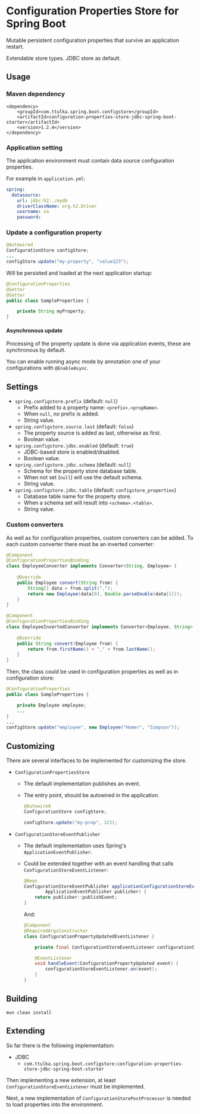 # Configuration Properties Store for Spring Boot

Mutable persistent configuration properties that survive an application restart.

Extendable store types. JDBC store as default. 

## Usage

### Maven dependency

```
<dependency>
    <groupId>com.ttulka.spring.boot.configstore</groupId>
    <artifactId>configuration-properties-store-jdbc-spring-boot-starter</artifactId>
    <version>1.2.4</version>
</dependency>
```

### Application setting

The application environment must contain data source configuration properties.

For example in `application.yml`: 

```yaml
spring:
  datasource:
    url: jdbc:h2:./mydb
    driverClassName: org.h2.Driver
    username: sa
    password:
```

### Update a configuration property

```java
@Autowired
ConfigurationStore configStore;
...
configStore.update("my-property", "value123");
```

Will be persisted and loaded at the next application startup:

```java
@ConfigurationProperties
@Getter
@Setter
public class SampleProperties {

    private String myProperty;
}
```

#### Asynchronous update

Processing of the property update is done via application events, these are synchronous by default.

You can enable running async mode by annotation one of your configurations with `@EnableAsync`.

## Settings

- `spring.configstore.prefix` (default: `null`) 
  - Prefix added to a property name: `<prefix>.<propName>`.
  - When `null`, no prefix is added.
  - String value.
- `spring.configstore.source.last` (default: `false`)
  - The property source is added as last, otherwise as first. 
  - Boolean value.
- `spring.configstore.jdbc.enabled` (default: `true`)
  - JDBC-based store is enabled/disabled.
  - Boolean value. 
- `spring.configstore.jdbc.schema` (default: `null`)
  - Schema for the property store database table.
  - When not set (`null`) will use the default schema.
  - String value.
- `spring.configstore.jdbc.table` (default: `configstore_properties`)
  - Database table name for the  property store.
  - When a schema set will result into `<schema>.<table>`.
  - String value.
  
### Custom converters

As well as for configuration properties, custom converters can be added. To each custom converter there must be an inverted converter:

```java
@Component
@ConfigurationPropertiesBinding
class EmployeeConverter implements Converter<String, Employee> {
 
    @Override
    public Employee convert(String from) {
        String[] data = from.split(",");
        return new Employee(data[0], Double.parseDouble(data[1]));
    }
}

@Component
@ConfigurationPropertiesBinding
class EmployeeInvertedConverter implements Converter<Employee, String> {
 
    @Override
    public String convert(Employee from) {
        return from.firstName() + "," + from.lastName();
    }
}
```

Then, the class could be used in configuration properties as well as in configuration store:

```java
@ConfigurationProperties
public class SampleProperties {

    private Employee employee;
    ...
}
...
configStore.update("employee", new Employee("Homer", "Simpson"));
```
  
## Customizing

There are several interfaces to be implemented for customizing the store.

- `ConfigurationPropertiesStore`
  - The default implementation publishes an event.
  - The entry point, should be autowired in the application.
  
      ```java
      @Autowired
      ConfigurationStore configStore;
    
      configStore.update("my-prop", 123);
      ```
    
- `ConfigurationStoreEventPublisher`
  - The default implementation uses Spring's `ApplicationEventPublisher`.
  - Could be extended together with an event handling that calls `ConfigurationStoreEventListener`:
    
    ```java
    @Bean
    ConfigurationStoreEventPublisher applicationConfigurationStoreEventPublisher(
            ApplicationEventPublisher publisher) {
        return publisher::publishEvent;
    }
    ```
    
    And:
      
    ```java
    @Component
    @RequiredArgsConstructor
    class ConfigurationPropertyUpdatedEventListener {

        private final ConfigurationStoreEventListener configurationStoreEventListener;

        @EventListener
        void handleEvent(ConfigurationPropertyUpdated event) {
            configurationStoreEventListener.on(event);
        }
    }
    ```
    
## Building

```
mvn clean install
```
    
## Extending 

So far there is the following implementation:

- JDBC
    - `com.ttulka.spring.boot.configstore:configuration-properties-store-jdbc-spring-boot-starter`

Then implementing a new extension, at least `ConfigurationStoreEventListener` must be implemented.

Next, a new implementation of `ConfigurationStorePostProcessor` is needed to load properties into the environment. 
